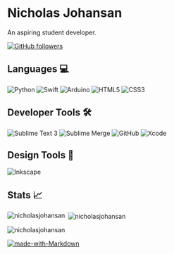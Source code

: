 # Nicholas Johansan
An aspiring student developer.

[![GitHub followers](https://img.shields.io/github/followers/nicholasjohansan?style=flat-square&label=Follow)](https://github.com/NicholasJohansan/)

## Languages 💻
![Python](https://img.shields.io/badge/-Python-3775A9?logo=Python&logoColor=FFD848&style=for-the-badge)
![Swift](https://img.shields.io/badge/swift-%23FA7343.svg?&style=for-the-badge&logo=swift&logoColor=white)
![Arduino](https://img.shields.io/badge/-Arduino-00979D?logo=Arduino&logoColor=white&style=for-the-badge)
![HTML5](https://img.shields.io/badge/html5%20-%23E34F26.svg?&style=for-the-badge&logo=html5&logoColor=white)
![CSS3](https://img.shields.io/badge/css3%20-%231572B6.svg?&style=for-the-badge&logo=css3&logoColor=white)

## Developer Tools 🛠
![Sublime Text 3](https://img.shields.io/badge/Sublime%20Text-3-blue?logo=Sublime%20Text&logoColor=FF9800&labelColor=434343&color=FF9800&style=for-the-badge)
![Sublime Merge](https://img.shields.io/badge/-Sublime%20Merge-0BC4C6?labelColor=434343&style=for-the-badge)
![GitHub](https://img.shields.io/badge/-GitHub-000000?style=for-the-badge&logo=github&logoColor=white)
![Xcode](https://img.shields.io/badge/-Xcode-45B5F8?style=for-the-badge&logo=xcode&logoColor=white)

## Design Tools 🎨
![Inkscape](https://img.shields.io/badge/-Inkscape-010209?logo=Inkscape&logoColor=white&style=for-the-badge)

## Stats 📈
<p><img align="left" src="https://github-readme-stats.vercel.app/api?username=NicholasJohansan&custom_title=Github%20Stats&count_private=true&show_icons=true&hide_border=true&theme=great-gatsby&include_all_commits=true&icon_color=ffffff" alt="nicholasjohansan" /></p>

<p>&nbsp;<img align="center" src="https://github-readme-streak-stats.herokuapp.com/?user=nicholasjohansan&theme=great-gatsby&hide_border=true" alt="nicholasjohansan" /></p>

<p><img align="center" src="https://github-readme-stats.vercel.app/api/top-langs/?username=NicholasJohansan&theme=great-gatsby&layout=compact&hide_border=true" alt="nicholasjohansan" /></p>

[![made-with-Markdown](https://img.shields.io/badge/Made%20with-Markdown-1f425f.svg)](http://commonmark.org)

<!--
**NicholasJohansan/NicholasJohansan** is a ✨ _special_ ✨ repository because its `README.md` (this file) appears on your GitHub profile.

Here are some ideas to get you started:

- 🔭 I’m currently working on ...
- 🌱 I’m currently learning ...
- 👯 I’m looking to collaborate on ...
- 🤔 I’m looking for help with ...
- 💬 Ask me about ...
- 📫 How to reach me: ...
- 😄 Pronouns: ...
- ⚡ Fun fact: ...
-->
